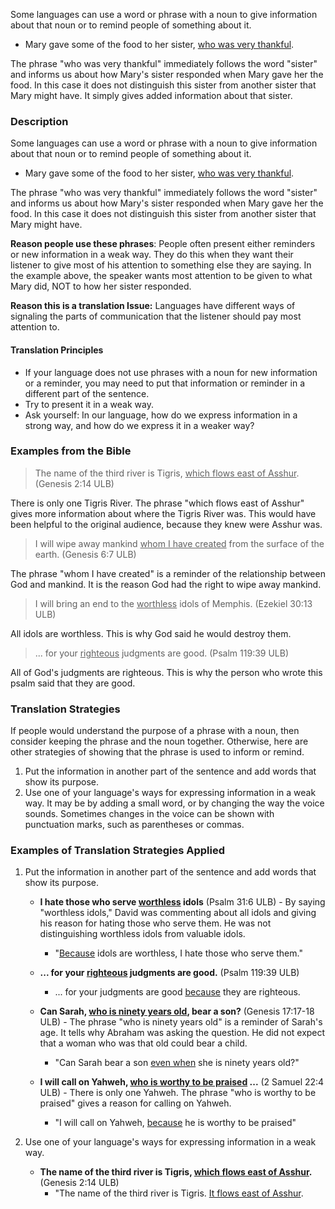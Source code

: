 
Some languages can use a word or phrase with a noun to give information about that noun or to remind people of something about it.

* Mary gave some of the food to her sister, <u>who was very thankful</u>.

The phrase "who was very thankful" immediately follows the word "sister" and informs us about how Mary's sister responded when Mary gave her the food. In this case it does not distinguish this sister from another sister that Mary might have. It simply gives added information about that sister.

### Description

Some languages can use a word or phrase with a noun to give information about that noun or to remind people of something about it.

* Mary gave some of the food to her sister, <u>who was very thankful</u>.

The phrase "who was very thankful" immediately follows the word "sister" and informs us about how Mary's sister responded when Mary gave her the food. In this case it does not distinguish this sister from another sister that Mary might have.

**Reason people use these phrases**: People often present either reminders or new information in a weak way. They do this when they want their listener to give most of his attention to something else they are saying. In the example above, the speaker wants most attention to be given to what Mary did, NOT to how her sister responded.

**Reason this is a translation Issue:** Languages have different ways of signaling the parts of communication that the listener should pay most attention to.

#### Translation Principles

* If your language does not use phrases with a noun for new information or a reminder, you may need to put that information or reminder in a different part of the sentence.
* Try to present it in a weak way.
* Ask  yourself: In our language, how do we express information in a strong way, and how do we express it in a weaker way?

### Examples from the Bible

>The name of the third river is Tigris, <u>which flows east of Asshur</u>. (Genesis 2:14 ULB)

There is only one Tigris River. The phrase "which flows east of Asshur" gives more information about where the Tigris River was. This would have been helpful to the original audience, because they knew were Asshur was.

>I will wipe away mankind <u>whom I have created</u> from the surface of the earth. (Genesis 6:7 ULB)

The phrase "whom I have created" is a reminder of the relationship between God and mankind. It is the reason God had the right to wipe away mankind.

>I will bring an end to the <u>worthless</u>  idols of Memphis. (Ezekiel 30:13 ULB)

All idols are worthless. This is why God said he would destroy them.

>... for your <u>righteous</u> judgments are good. (Psalm 119:39 ULB)

All of God's judgments are righteous. This is why the person who wrote this psalm said that they are good.


### Translation Strategies

If people would understand the purpose of a phrase with a noun, then consider keeping the phrase and the noun together. Otherwise, here are other strategies of showing that the phrase is used to inform or remind.

1. Put the information in another part of the sentence and add words that show its purpose.
1. Use one of your language's ways for expressing information in a weak way. It may be by adding a small word, or by changing the way the voice sounds. Sometimes changes in the voice can be shown with punctuation marks, such as parentheses or commas.


### Examples of Translation Strategies Applied

1. Put the information in another part of the sentence and add words that show its purpose.

    * **I hate those who serve <u>worthless</u> idols**  (Psalm 31:6 ULB) - By saying "worthless idols," David was commenting about all idols and giving his reason for hating those who serve them. He was not distinguishing worthless idols from valuable idols.
        * "<u>Because</u> idols are worthless, I hate those who serve them."

    * **... for your <u>righteous</u> judgments are good.**  (Psalm 119:39 ULB)
        * ... for your judgments are good <u>because</u> they are righteous.

    * **Can Sarah, <u>who is ninety years old</u>, bear a son?**  (Genesis 17:17-18 ULB) - The phrase "who is ninety years old" is a reminder of Sarah's age. It tells why Abraham was asking the question. He did not expect that a woman who was that old could bear a child.
        * "Can Sarah bear a son <u>even when</u> she is ninety years old?"

    * **I will call on Yahweh, <u>who is worthy to be praised</u> ...**  (2 Samuel 22:4 ULB) - There is only one Yahweh. The phrase "who is worthy to be praised" gives a reason for calling on Yahweh.
        * "I will call on Yahweh, <u>because</u> he is worthy to be praised"

1. Use one of your language's ways for expressing information in a weak way.

    * **The name of the third river is Tigris, <u>which flows east of Asshur</u>.** (Genesis 2:14 ULB)
        * "The name of the third river is Tigris. <u>It flows east of Asshur</u>.



